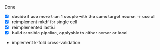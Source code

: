 Done 
- [x] decide if use more than 1 couple with the same target neuron -> use all
- [x] reimplement mkdf for single cell
- [x] reimplemented lastisi
- [x] build sensible pipeline, applyable to either server or local

- implement k-fold cross-validation

